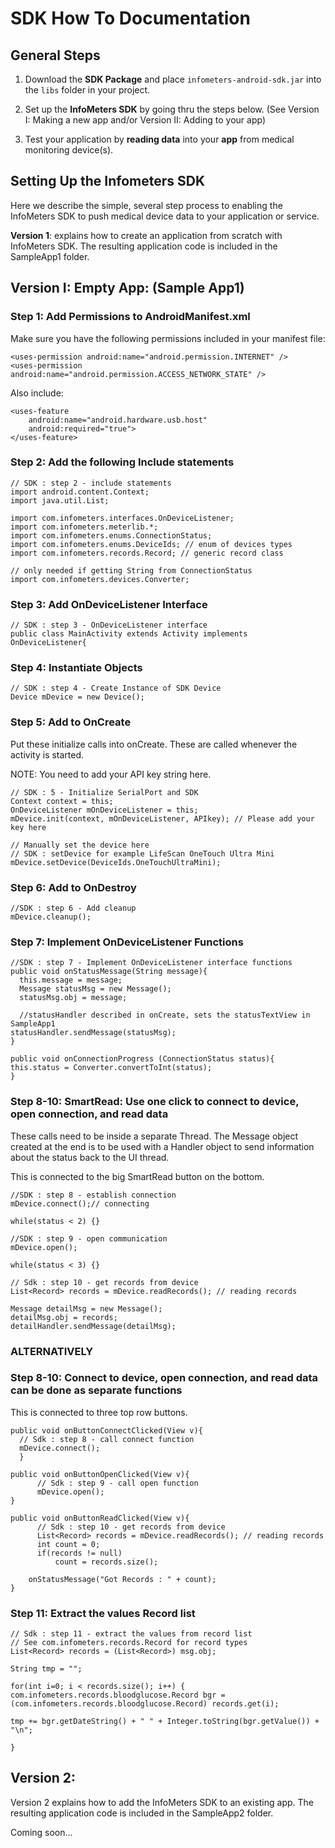# SDK How To Documentation

## General Steps

1.  Download the **SDK Package** and place `infometers-android-sdk.jar` into the `libs` folder in your project.

2.  Set up the **InfoMeters SDK** by going thru the steps below. (See Version I: Making a new app and/or Version II: Adding to your app)

3.  Test your application by **reading data** into your **app** from medical monitoring device(s).

## Setting Up the Infometers SDK

Here we describe the simple, several step process to enabling the InfoMeters SDK to push  medical device data to your application or service.

**Version 1**: explains how to create an application from scratch with InfoMeters SDK. The resulting application code is included in the SampleApp1 folder.


## Version I: Empty App: (Sample App1)

### Step 1: Add Permissions to AndroidManifest.xml

Make sure you have the following permissions included in your manifest file:

    <uses-permission android:name="android.permission.INTERNET" />
    <uses-permission android:name="android.permission.ACCESS_NETWORK_STATE" />


Also include:

    <uses-feature
        android:name="android.hardware.usb.host"
        android:required="true">
    </uses-feature>


### Step 2: Add the following Include statements

    // SDK : step 2 - include statements
    import android.content.Context;
    import java.util.List;

    import com.infometers.interfaces.OnDeviceListener;
    import com.infometers.meterlib.*;
    import com.infometers.enums.ConnectionStatus;
    import com.infometers.enums.DeviceIds; // enum of devices types 
    import com.infometers.records.Record; // generic record class

    // only needed if getting String from ConnectionStatus
    import com.infometers.devices.Converter;

### Step 3: Add OnDeviceListener Interface

    // SDK : step 3 - OnDeviceListener interface
    public class MainActivity extends Activity implements OnDeviceListener{

### Step 4: Instantiate Objects

    // SDK : step 4 - Create Instance of SDK Device
    Device mDevice = new Device();

### Step 5: Add to OnCreate

Put these initialize calls into onCreate. These are called whenever the activity is started.

NOTE: You need to add your API key string here.

    // SDK : 5 - Initialize SerialPort and SDK 
    Context context = this;
    OnDeviceListener mOnDeviceListener = this;
    mDevice.init(context, mOnDeviceListener, APIkey); // Please add your key here

    // Manually set the device here
    // SDK : setDevice for example LifeScan OneTouch Ultra Mini
    mDevice.setDevice(DeviceIds.OneTouchUltraMini);

### Step 6: Add to OnDestroy

    //SDK : step 6 - Add cleanup
    mDevice.cleanup();

### Step 7: Implement OnDeviceListener Functions

    //SDK : step 7 - Implement OnDeviceListener interface functions
    public void onStatusMessage(String message){
      this.message = message;
      Message statusMsg = new Message();
      statusMsg.obj = message;

      //statusHandler described in onCreate, sets the statusTextView in SampleApp1
    statusHandler.sendMessage(statusMsg); 
    }

    public void onConnectionProgress (ConnectionStatus status){
    this.status = Converter.convertToInt(status);
    }

### Step 8-10: SmartRead: Use one click to connect to device, open connection, and read data

These calls need to be inside a separate Thread. The Message object created at the end is to be used with a Handler object to send information about the status back to the UI thread.

This is connected to the big SmartRead button on the bottom.

    //SDK : step 8 - establish connection 
    mDevice.connect();// connecting

    while(status < 2) {}

    //SDK : step 9 - open communication
    mDevice.open();

    while(status < 3) {}

    // Sdk : step 10 - get records from device
    List<Record> records = mDevice.readRecords(); // reading records

    Message detailMsg = new Message();
    detailMsg.obj = records;
    detailHandler.sendMessage(detailMsg);

### ALTERNATIVELY

### Step 8-10: Connect to device, open connection, and read data can be done as separate functions

This is connected to three top row buttons.

    public void onButtonConnectClicked(View v){
      // Sdk : step 8 - call connect function
      mDevice.connect();
      }

    public void onButtonOpenClicked(View v){
          // Sdk : step 9 - call open function
          mDevice.open();
    }

    public void onButtonReadClicked(View v){
          // Sdk : step 10 - get records from device
          List<Record> records = mDevice.readRecords(); // reading records
          int count = 0;
          if(records != null)
              count = records.size();

        onStatusMessage("Got Records : " + count);
    }

### Step 11: Extract the values Record list

    // Sdk : step 11 - extract the values from record list
    // See com.infometers.records.Record for record types
    List<Record> records = (List<Record>) msg.obj;
            
    String tmp = "";    
            
    for(int i=0; i < records.size(); i++) {
    com.infometers.records.bloodglucose.Record bgr = (com.infometers.records.bloodglucose.Record) records.get(i);
              
    tmp += bgr.getDateString() + " " + Integer.toString(bgr.getValue()) + "\n";

    }

## Version 2:

Version 2 explains how to add the InfoMeters SDK to an existing app. The resulting application code is included in the SampleApp2 folder.

Coming soon...